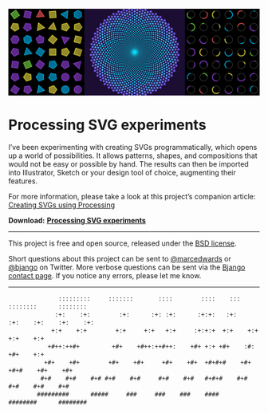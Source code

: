 ![](Help/images/hero.png)

# Processing SVG experiments

I’ve been experimenting with creating SVGs programmatically, which opens up a world of possibilities. It allows patterns, shapes, and compositions that would not be easy or possible by hand. The results can then be imported into Illustrator, Sketch or your design tool of choice, augmenting their features.

For more information, please take a look at this project’s companion article: [Creating SVGs using Processing](https://bjango.com/articles/processingsvg/)

**Download:** **[Processing SVG experiments](https://github.com/bjango/Processing-SVG-experiments/archive/master.zip)**

-----

This project is free and open source, released under the [BSD license](https://github.com/bjango/Processing-SVG-experiments/blob/master/Help/License.md).

Short questions about this project can be sent to [@marcedwards](https://twitter.com/marcedwards) or [@bjango](https://twitter.com/bjango) on Twitter. More verbose questions can be sent via the [Bjango contact page](https://bjango.com/contact/). If you notice any errors, please let me know.

-----

```
              :::::::::     :::::::       ::::        ::::    :::     ::::::::      :::::::: 
             :+:    :+:        :+:      :+: :+:      :+:+:   :+:    :+:    :+:    :+:    :+: 
            +:+    +:+        +:+     +:+   +:+     :+:+:+  +:+    +:+           +:+    +:+  
           +#++:++#+         +#+    +#++:++#++:    +#+ +:+ +#+    :#:           +#+    +:+   
          +#+    +#+        +#+    +#+     +#+    +#+  +#+#+#    +#+   +#+#    +#+    +#+    
         #+#    #+#    #+# #+#    #+#     #+#    #+#   #+#+#    #+#    #+#    #+#    #+#     
        #########      #####     ###     ###    ###    ####     ########      ######## 
```
